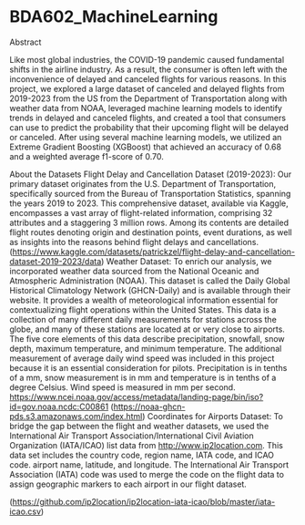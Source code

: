# BDA602_MachineLearning
Abstract 

Like most global industries, the COVID-19 pandemic caused fundamental shifts in the airline industry.  As a result, the consumer is often left with the inconvenience of delayed and canceled flights for various reasons. In this project, we explored a large dataset of canceled and delayed flights from 2019-2023 from the US from the Department of Transportation along with weather data from NOAA, leveraged machine learning models to identify trends in delayed and canceled flights, and created a tool that consumers can use to predict the probability that their upcoming flight will be delayed or canceled. After using several machine learning models, we utilized an Extreme Gradient Boosting (XGBoost) that achieved an accuracy of 0.68 and a weighted average f1-score of 0.70.

About the Datasets
Flight Delay and Cancellation Dataset (2019-2023): 
Our primary dataset originates from the U.S. Department of Transportation, specifically sourced from the Bureau of Transportation Statistics, spanning the years 2019 to 2023. This comprehensive dataset, available via Kaggle, encompasses a vast array of flight-related information, comprising 32 attributes and a staggering 3 million rows. Among its contents are detailed flight routes denoting origin and destination points, event durations, as well as insights into the reasons behind flight delays and cancellations. 
(https://www.kaggle.com/datasets/patrickzel/flight-delay-and-cancellation-dataset-2019-2023/data)
Weather Dataset: 
To enrich our analysis, we incorporated weather data sourced from the National Oceanic and Atmospheric Administration (NOAA). This dataset is called the Daily Global Historical Climatology Network (GHCN-Daily) and is available through their website.  It provides a wealth of meteorological information essential for contextualizing flight operations within the United States. This data is a collection of many different daily measurements for stations across the globe, and many of these stations are located at or very close to airports. The five core elements of this data describe precipitation, snowfall, snow depth, maximum temperature, and minimum temperature. The additional measurement of average daily wind speed was included in this project because it is an essential consideration for pilots. Precipitation is in tenths of a mm, snow measurement is in mm and temperature is in tenths of a degree Celsius. Wind speed is measured in mm per second.
https://www.ncei.noaa.gov/access/metadata/landing-page/bin/iso?id=gov.noaa.ncdc:C00861
(https://noaa-ghcn-pds.s3.amazonaws.com/index.html)
Coordinates for Airports Dataset:
To bridge the gap between the flight and weather datasets, we used the International Air Transport Association/International Civil Aviation Organization (IATA/ICAO) list data from http://www.ip2location.com. This data set includes the country code, region name, IATA code, and ICAO code. airport name, latitude, and longitude. The International Air Transport Association (IATA) code was used to merge the code on the flight data to assign geographic markers to each airport in our flight dataset. 

(https://github.com/ip2location/ip2location-iata-icao/blob/master/iata-icao.csv)

